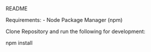 README

Requirements:
    - Node Package Manager (npm)

Clone Repository and run the following for development:

npm install

 